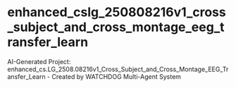 # enhanced_cslg_250808216v1_cross_subject_and_cross_montage_eeg_transfer_learn
AI-Generated Project: enhanced_cs.LG_2508.08216v1_Cross_Subject_and_Cross_Montage_EEG_Transfer_Learn - Created by WATCHDOG Multi-Agent System
